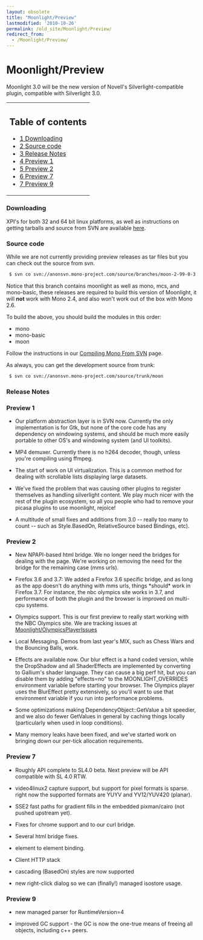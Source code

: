 ```yaml
---
layout: obsolete
title: "Moonlight/Preview"
lastmodified: '2010-10-26'
permalink: /old_site/Moonlight/Preview/
redirect_from:
  - /Moonlight/Preview/
---
```


Moonlight/Preview
=================

Moonlight 3.0 will be the new version of Novell's Silverlight-compatible plugin, compatible with Silverlight 3.0.

<table>
<col width="100%" />
<tbody>
<tr class="odd">
<td align="left"><h2>Table of contents</h2>
<ul>
<li><a href="#downloading">1 Downloading</a></li>
<li><a href="#source-code">2 Source code</a></li>
<li><a href="#release-notes">3 Release Notes</a></li>
<li><a href="#preview-1">4 Preview 1</a></li>
<li><a href="#preview-2">5 Preview 2</a></li>
<li><a href="#preview-7">6 Preview 7</a></li>
<li><a href="#preview-9">7 Preview 9</a></li>
</ul></td>
</tr>
</tbody>
</table>

### Downloading

XPI's for both 32 and 64 bit linux platforms, as well as instructions on getting tarballs and source from SVN are available [here](http://go-mono.com/moonlight-preview).

### Source code

While we are not currently providing preview releases as tar files but you can check out the source from svn.

``` bash
 $ svn co svn://anonsvn.mono-project.com/source/branches/moon-2-99-0-3
```

 Notice that this branch contains moonlight as well as mono, mcs, and mono-basic, these releases are required to build this version of Moonlight, it will **not** work with Mono 2.4, and also won't work out of the box with Mono 2.6.

To build the above, you should build the modules in this order:

-   mono
-   mono-basic
-   moon

Follow the instructions in our [Compiling Mono From SVN]({{site.github.url}}/old_site/Compiling_Mono_From_SVN "Compiling Mono From SVN") page.

As always, you can get the development source from trunk:

``` bash
 $ svn co svn://anonsvn.mono-project.com/source/trunk/moon
```

### Release Notes

### Preview 1

-   Our platform abstraction layer is in SVN now. Currently the only implementation is for Gtk, but none of the core code has any dependency on windowing systems, and should be much more easily portable to other OS's and windowing system (and UI toolkits).

-   MP4 demuxer. Currently there is no h264 decoder, though, unless you're compiling using ffmpeg.

-   The start of work on UI virtualization. This is a common method for dealing with scrollable lists displaying large datasets.

-   We've fixed the problem that was causing other plugins to register themselves as handling silverlight content. We play much nicer with the rest of the plugin ecosystem, so all you people who had to remove your picasa plugins to use moonlight, rejoice!

-   A multitude of small fixes and additions from 3.0 -- really too many to count -- such as Style.BasedOn, RelativeSource based Bindings, etc).

### Preview 2

-   New NPAPI-based html bridge. We no longer need the bridges for dealing with the page. We're working on removing the need for the bridge for the remaining case (mms urls).

-   Firefox 3.6 and 3.7: We added a Firefox 3.6 specific bridge, and as long as the app doesn't do anything with mms urls, things \*should\* work in Firefox 3.7. For instance, the nbc olympics site works in 3.7, and performance of both the plugin and the browser is improved on multi-cpu systems.

-   Olympics support. This is our first preview to really start working with the NBC Olympics site. We are tracking issues at [Moonlight/OlympicsPlayerIssues]({{site.github.url}}/old_site/Moonlight/OlympicsPlayerIssues "Moonlight/OlympicsPlayerIssues")

-   Local Messaging. Demos from last year's MIX, such as Chess Wars and the Bouncing Balls, work.

-   Effects are available now. Our blur effect is a hand coded version, while the DropShadow and all ShaderEffects are implemented by converting to Gallium's shader language. They can cause a big perf hit, but you can disable them by adding "effects=no" to the MOONLIGHT\_OVERRIDES environment variable before starting your browser. The Olympics player uses the BlurEffect pretty extensively, so you'll want to use that environment variable if you run into performance problems.

-   Some optimizations making DependencyObject::GetValue a bit speedier, and we also do fewer GetValues in general by caching things locally (particularly when used in loop conditions).

-   Many memory leaks have been fixed, and we've started work on bringing down our per-tick allocation requirements.

### Preview 7

-   Roughly API complete to SL4.0 beta. Next preview will be API compatible with SL 4.0 RTW.

-   video4linux2 capture support, but support for pixel formats is sparse. right now the supported formats are YUYV and YV12/YUV420 (planar).

-   SSE2 fast paths for gradient fills in the embedded pixman/cairo (not pushed upstream yet).

-   Fixes for chrome support and to our curl bridge.

-   Several html bridge fixes.

-   element to element binding.

-   Client HTTP stack

-   cascading (BasedOn) styles are now supported

-   new right-click dialog so we can (finally!) managed isostore usage.

### Preview 9

-   new managed parser for RuntimeVersion=4

-   improved GC support - the GC is now the one-true means of freeing all objects, including c++ peers.


